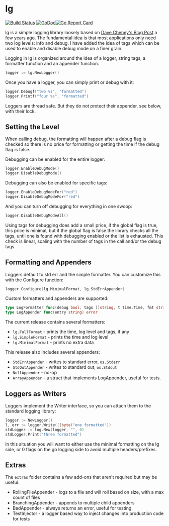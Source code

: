 # lg

[![Build Status](https://travis-ci.org/sasbury/lg.svg?branch=master)](https://travis-ci.org/sasbury/lg) [![GoDoc](https://godoc.org/github.com/sasbury/lg?status.svg)](https://godoc.org/github.com/sasbury/lg)[![Go Report Card](https://goreportcard.com/badge/github.com/sasbury/lg)](https://goreportcard.com/report/github.com/sasbury/lg)

lg is a simple logging library loosely based on [Dave Cheney's Blog Post](https://dave.cheney.net/2015/11/05/lets-talk-about-logging) a few years ago. The fundamental idea is that most applications only need two log levels: info and debug. I have added the idea of tags which can be used to enable and disable debug mode on a finer grain.

Logging in lg is organized around the idea of a logger, string tags, a formatter function and an appender function.

```go
logger := lg.NewLogger()
```

Once you have a logger, you can simply print or debug with it:

```go
logger.Debugf("two %s", "formatted")
logger.Printf("four %s", "formatted")
```

Loggers are thread safe. But they do not protect their appender, see below, with their lock.

## Setting the Level

When calling debug, the formatting will happen after a debug flag is checked so there is no price for formatting or getting the time if the debug flag is false.

Debugging can be enabled for the entire logger:

```go
logger.EnableDebugMode()
logger.DisableDebugMode()

```

Debugging can also be enabled for specific tags:

```go
logger.EnableDebugModeFor("red")
logger.DisableDebugModeFor("red")
```

And you can turn off debugging for everything in one swoop:

```go
logger.DisableDebugModeAll()
```

Using tags for debugging does add a small price, if the global flag is true, this price is minimal, but if the global flag is false the library checks all the tags, until one is found with debugging enabled or the list is exhausted. This check is linear, scaling with the number of tags in the call and/or the debug tags.

## Formatting and Appenders

Loggers default to std err and the simple formatter. You can customize this with the Configure function:

```go
logger.Configure(lg.MinimalFormat, lg.StdErrAppender)
```

Custom formatters and appenders are supported:

```go
type LogFormatter func(debug bool, tags []string, t time.Time, fmt string, args ...interface{}) string
type LogAppender func(entry string) error
```

The current release contains several formatters:

* `lg.FullFormat` - prints the time, log level and tags, if any
* `lg.SimpleFormat` - prints the time and log level
* `lg.MinimalFormat` - prints no extra data

This release also includes several appenders:

* `StdErrAppender` - writes to standard error, `os.Stderr`
* `StdOutAppender` - writes to standard out, `os.Stdout`
* `NullAppender` - no-op
* `ArrayAppender` - a struct that implements LogAppender, useful for tests.

## Loggers as Writers

Loggers implement the Writer interface, so you can attach them to the standard logging library:

```go
logger := NewLogger()
l, err := logger.Write([]byte("one formatted"))
stdLogger := log.New(logger, "", 0)
stdLogger.Print("three formatted")
```

In this situation you will want to either use the minimal formatting on the lg side, or 0 flags on the go logging side to avoid multiple headers/prefixes.

## Extras

The `extras` folder contains a few add-ons that aren't required but may be useful.

* RollingFileAppender - logs to a file and will roll based on size, with a max count of files
* BranchingAppender - appends to multiple child appenders
* BadAppender - always returns an error, useful for testing
* TestInjector - a logger based way to inject changes into production code for tests
